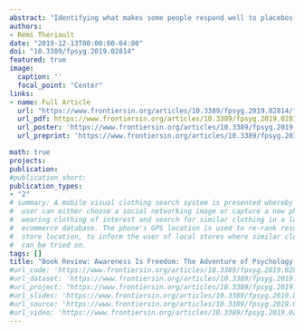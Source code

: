 ```yaml
---
abstract: "Identifying what makes some people respond well to placebos remains a major challenge. Here, we attempt to replicate an earlier study in which we found a relationship between hypnotic suggestibility and subjective ratings of relaxation following the ingestion of a placebo sedative (Sheiner, Lifshitz, & Raz, 2016). To assess the reliability of this effect, we tested 34 participants using a similar design. Participants ingested a placebo capsule in one of two conditions: (1) relaxation, wherein we described the capsule as a herbal sedative, or (2) control, wherein we described the capsule as inert. To index placebo response, we collected measures of blood pressure and heart rate, as well as self-report ratings of relaxation and drowsiness. Despite using a similar experimental design as in our earlier study, we were unable to replicate the correlation between hypnotic suggestibility and placebo response. Furthermore, whereas in our former experiment we observed a change in subjective ratings of relaxation but no change in physiological measures, here we found that heart rate dropped in the relaxation condition while subjective ratings remained unchanged. Even within a consistent context of relaxation, therefore, our present results indicate that placebos may induce effects that are fickle, tenuous, and unreliable. Although we had low statistical power, our findings tentatively accord with the notion that placebo response likely involves a complex, multifaceted interaction between traits, expectancies, and contexts."
authors:
- Rémi Thériault
date: "2019-12-13T00:00:00-04:00"
doi: "10.3389/fpsyg.2019.02814"
featured: true
image:
  caption: ''
  focal_point: "Center"
links: 
- name: Full Article
  url: "https://www.frontiersin.org/articles/10.3389/fpsyg.2019.02814/full"
  url_pdf: https://www.frontiersin.org/articles/10.3389/fpsyg.2019.02814/full
  url_poster: 'https://www.frontiersin.org/articles/10.3389/fpsyg.2019.02814/full'
  url_preprint: 'https://www.frontiersin.org/articles/10.3389/fpsyg.2019.02814/full'

math: true
projects:
publication: 
#publication_short: 
publication_types:
- "2"
# summary: A mobile visual clothing search system is presented whereby a smart phone
#  user can either choose a social networking image or capture a new photo of a person
#  wearing clothing of interest and search for similar clothing in a large cloud-based
#  ecommerce database. The phone's GPS location is used to re-rank results by retail
#  store location, to inform the user of local stores where similar clothing items
#  can be tried on.
tags: []
title: "Book Review: Awareness Is Freedom: The Adventure of Psychology and Spirituality"
#url_code: 'https://www.frontiersin.org/articles/10.3389/fpsyg.2019.02814/full'
#url_dataset: 'https://www.frontiersin.org/articles/10.3389/fpsyg.2019.02814/full'
#url_project: "https://www.frontiersin.org/articles/10.3389/fpsyg.2019.02814/full"
#url_slides: 'https://www.frontiersin.org/articles/10.3389/fpsyg.2019.02814/full'
#url_source: 'https://www.frontiersin.org/articles/10.3389/fpsyg.2019.02814/full'
#url_video: 'https://www.frontiersin.org/articles/10.3389/fpsyg.2019.02814/full'
---
```


